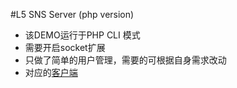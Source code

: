 #L5 SNS Server (php version)
* 该DEMO运行于PHP CLI 模式
* 需要开启socket扩展
* 只做了简单的用户管理，需要的可根据自身需求改动
* 对应的[客户端](https://github.com/lonphy/L5-SNS-client)
